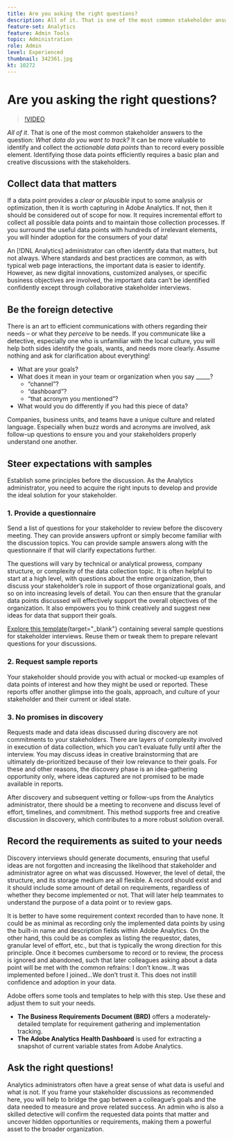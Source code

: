 ```yaml
---
title: Are you asking the right questions?
description: All of it. That is one of the most common stakeholder answers to the question - what data do you want to track? It can be more valuable to identify and collect the actionable data points than to record every possible element. Identifying those data points efficiently requires a basic plan and creative discussions with the stakeholders.
feature-set: Analytics
feature: Admin Tools
topic: Administration
role: Admin
level: Experienced
thumbnail: 342361.jpg
kt: 10272
---
```

# Are you asking the right questions?

>[!VIDEO](https://video.tv.adobe.com/v/342361/?quality=12&learn=on)

_All of it_. That is one of the most common stakeholder answers to the question: _What data do you want to track?_ It can be more valuable to identify and collect the _actionable data points_ than to record every possible element. Identifying those data points efficiently requires a basic plan and creative discussions with the stakeholders.

## Collect data that matters

If a data point provides a _clear_ or _plausible_ input to some analysis or optimization, then it is worth capturing in Adobe Analytics. If not, then it should be considered out of scope for now. It requires incremental effort to collect all possible data points and to maintain those collection processes. If you surround the useful data points with hundreds of irrelevant elements, you will hinder adoption for the consumers of your data!

An [!DNL Analytics] administrator can often identify data that matters, but not always. Where standards and best practices are common, as with typical web page interactions, the important data is easier to identify. However, as new digital innovations, customized analyses, or specific business objectives are involved, the important data can’t be identified confidently except through collaborative stakeholder interviews.

## Be the foreign detective

There is an art to efficient communications with others regarding their needs – or what they _perceive_ to be needs. If you communicate like a detective, especially one who is unfamiliar with the local culture, you will help both sides identify the goals, wants, and needs more clearly. Assume nothing and ask for clarification about everything!

* What are your goals?
* What does it mean in your team or organization when you say _____?
    * “channel”?
    * “dashboard”?
    * “that acronym you mentioned”?
* What would you do differently if you had this piece of data?

Companies, business units, and teams have a unique culture and related language. Especially when buzz words and acronyms are involved, ask follow-up questions to ensure you and your stakeholders properly understand one another.

## Steer expectations with samples

Establish some principles before the discussion. As the Analytics administrator, you need to acquire the right inputs to develop and provide the ideal solution for your stakeholder.

### 1. Provide a questionnaire

Send a list of questions for your stakeholder to review before the discovery meeting. They can provide answers upfront or simply become familiar with the discussion topics. You can provide sample answers along with the questionnaire if that will clarify expectations further.

The questions will vary by technical or analytical prowess, company structure, or complexity of the data collection topic. It is often helpful to start at a high level, with questions about the entire organization, then discuss your stakeholder’s role in support of those organizational goals, and so on into increasing levels of detail. You can then ensure that the granular data points discussed will effectively support the overall objectives of the organization. It also empowers you to think creatively and suggest new ideas for data that support their goals.

[Explore this template](assets/stakeholder-questionnaire.pdf){target="_blank"} containing several sample questions for stakeholder interviews. Reuse them or tweak them to prepare relevant questions for your discussions.

### 2. Request sample reports

Your stakeholder should provide you with actual or mocked-up examples of data points of interest and how they might be used or reported. These reports offer another glimpse into the goals, approach, and culture of your stakeholder and their current or ideal state.

### 3. No promises in discovery

Requests made and data ideas discussed during discovery are not commitments to your stakeholders. There are layers of complexity involved in execution of data collection, which you can’t evaluate fully until after the interview. You may discuss ideas in creative brainstorming that are ultimately de-prioritized because of their low relevance to their goals. For these and other reasons, the discovery phase is an idea-gathering opportunity only, where ideas captured are not promised to be made available in reports.

After discovery and subsequent vetting or follow-ups from the Analytics administrator, there should be a meeting to reconvene and discuss level of effort, timelines, and commitment. This method supports free and creative discussion in discovery, which contributes to a more robust solution overall.

## Record the requirements as suited to your needs

Discovery interviews should generate documents, ensuring that useful ideas are not forgotten and increasing the likelihood that stakeholder and administrator agree on what was discussed. However, the level of detail, the structure, and its storage medium are all flexible. A record should exist and it should include some amount of detail on requirements, regardless of whether they become implemented or not. That will later help teammates to understand the purpose of a data point or to review gaps.

It is better to have some requirement context recorded than to have none. It could be as minimal as recording only the implemented data points by using the built-in name and description fields within Adobe Analytics. On the other hand, this could be as complex as listing the requestor, dates, granular level of effort, etc., but that is typically the wrong direction for this principle. Once it becomes cumbersome to record or to review, the process is ignored and abandoned, such that later colleagues asking about a data point will be met with the common refrains: I don’t know…It was implemented before I joined…We don’t trust it. This does not instill confidence and adoption in your data.

Adobe offers some tools and templates to help with this step. Use these and adjust them to suit your needs.

* **The Business Requirements Document (BRD)** offers a moderately-detailed template for requirement gathering and implementation tracking.
* **The Adobe Analytics Health Dashboard** is used for extracting a snapshot of current variable states from Adobe Analytics.

## Ask the right questions!

Analytics administrators often have a great sense of what data is useful and what is not. If you frame your stakeholder discussions as recommended here, you will help to bridge the gap between a colleague’s goals and the data needed to measure and prove related success. An admin who is also a skilled detective will confirm the requested data points that matter and uncover hidden opportunities or requirements, making them a powerful asset to the broader organization.
